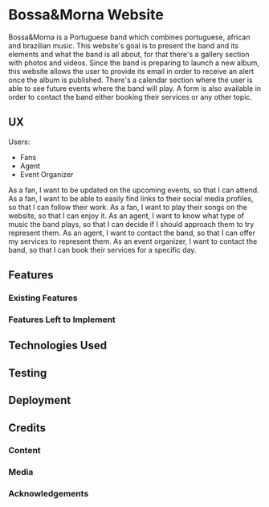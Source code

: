 # Bossa&Morna Website

Bossa&Morna is a Portuguese band which combines portuguese, african and brazilian music.
This website's goal is to present the band and its elements and what the band is all about, for that there's a gallery section with photos and videos. Since the band is preparing to launch a new album, this website allows the user to provide its email in order to receive an alert once the album is published. 
There's a calendar section where the user is able to see future events where the band will play. A form is also available in order to contact the band either booking their services or any other topic. 
 
## UX

Users:
- Fans
- Agent
- Event Organizer

As a fan, I want to be updated on the upcoming events, so that I can attend.
As a fan, I want to be able to easily find links to their social media profiles, so that I can follow their work.
As a fan, I want to play their songs on the website, so that I can enjoy it.
As an agent, I want to know what type of music the band plays, so that I can decide if I should approach them to try represent them.
As an agent, I want to contact the band, so that I can offer my services to represent them.
As an event organizer, I want to contact the band, so that I can book their services for a specific day.

<!-- 
Use this section to provide insight into your UX process, focusing on who this website is for, what it is that they want to achieve and how your project is the best way to help them achieve these things.

In particular, as part of this section we recommend that you provide a list of User Stories, with the following general structure:
- As a user type, I want to perform an action, so that I can achieve a goal.

This section is also where you would share links to any wireframes, mockups, diagrams etc. that you created as part of the design process. These files should themselves either be included as a pdf file in the project itself (in an separate directory), or just hosted elsewhere online and can be in any format that is viewable inside the browser.
-->

## Features

<!--
In this section, you should go over the different parts of your project, and describe each in a sentence or so.
 -->

### Existing Features

<!--
- Feature 1 - allows users X to achieve Y, by having them fill out Z
- ...

For some/all of your features, you may choose to reference the specific project files that implement them, although this is entirely optional.

In addition, you may also use this section to discuss plans for additional features to be implemented in the future:
-->

### Features Left to Implement


## Technologies Used

<!--
In this section, you should mention all of the languages, frameworks, libraries, and any other tools that you have used to construct this project. For each, provide its name, a link to its official site and a short sentence of why it was used.

- [JQuery](https://jquery.com)
    - The project uses **JQuery** to simplify DOM manipulation.
-->

## Testing

<!--
In this section, you need to convince the assessor that you have conducted enough testing to legitimately believe that the site works well. Essentially, in this part you will want to go over all of your user stories from the UX section and ensure that they all work as intended, with the project providing an easy and straightforward way for the users to achieve their goals.

Whenever it is feasible, prefer to automate your tests, and if you've done so, provide a brief explanation of your approach, link to the test file(s) and explain how to run them.

For any scenarios that have not been automated, test the user stories manually and provide as much detail as is relevant. A particularly useful form for describing your testing process is via scenarios, such as:

1. Contact form:
    1. Go to the "Contact Us" page
    2. Try to submit the empty form and verify that an error message about the required fields appears
    3. Try to submit the form with an invalid email address and verify that a relevant error message appears
    4. Try to submit the form with all inputs valid and verify that a success message appears.

In addition, you should mention in this section how your project looks and works on different browsers and screen sizes.

You should also mention in this section any interesting bugs or problems you discovered during your testing, even if you haven't addressed them yet.

If this section grows too long, you may want to split it off into a separate file and link to it from here.
-->

## Deployment

<!--
This section should describe the process you went through to deploy the project to a hosting platform (e.g. GitHub Pages or Heroku).

In particular, you should provide all details of the differences between the deployed version and the development version, if any, including:
- Different values for environment variables (Heroku Config Vars)?
- Different configuration files?
- Separate git branch?

In addition, if it is not obvious, you should also describe how to run your code locally.
-->

## Credits

### Content

<!--
- The text for section Y was copied from the [Wikipedia article Z](https://en.wikipedia.org/wiki/Z)
-->

### Media

<!--
- The photos used in this site were obtained from ...
-->

### Acknowledgements

<!--
- I received inspiration for this project from X
-->